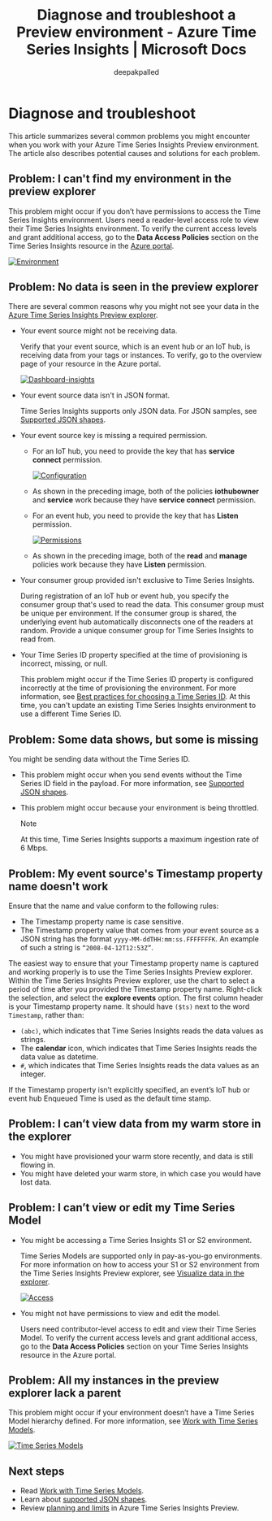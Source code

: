﻿---
title: 'Diagnose and troubleshoot a Preview environment - Azure Time Series Insights | Microsoft Docs'
description: Learn how to diagnose and troubleshoot an Azure Time Series Insights Preview environment.
author: deepakpalled
ms.author: dpalled
manager: cshankar
ms.workload: big-data
ms.service: time-series-insights
services: time-series-insights
ms.topic: conceptual
ms.date: 10/22/2019
ms.custom: seodec18
---

# Diagnose and troubleshoot

This article summarizes several common problems you might encounter when you work with your Azure Time Series Insights Preview environment. The article also describes potential causes and solutions for each problem.

## Problem: I can't find my environment in the preview explorer

This problem might occur if you don’t have permissions to access the Time Series Insights environment. Users need a reader-level access role to view their Time Series Insights environment. To verify the current access levels and grant additional access, go to the **Data Access Policies** section on the Time Series Insights resource in the [Azure portal](https://portal.azure.com/).

  [![Environment](media/v2-update-diagnose-and-troubleshoot/environment.png)](media/v2-update-diagnose-and-troubleshoot/environment.png#lightbox)

## Problem: No data is seen in the preview explorer

There are several common reasons why you might not see your data in the [Azure Time Series Insights Preview explorer](https://insights.timeseries.azure.com/preview).

- Your event source might not be receiving data.

    Verify that your event source, which is an event hub or an IoT hub, is receiving data from your tags or instances. To verify, go to the overview page of your resource in the Azure portal.

    [![Dashboard-insights](media/v2-update-diagnose-and-troubleshoot/dashboard-insights.png)](media/v2-update-diagnose-and-troubleshoot/dashboard-insights.png#lightbox)

- Your event source data isn't in JSON format.

    Time Series Insights supports only JSON data. For JSON samples, see [Supported JSON shapes](./how-to-shape-query-json.md).

- Your event source key is missing a required permission.

  * For an IoT hub, you need to provide the key that has **service connect** permission.

    [![Configuration](media/v2-update-diagnose-and-troubleshoot/configuration.png)](media/v2-update-diagnose-and-troubleshoot/configuration.png#lightbox)

  * As shown in the preceding image, both of the policies **iothubowner** and **service** work because they have **service connect** permission.
  * For an event hub, you need to provide the key that has **Listen** permission.
  
    [![Permissions](media/v2-update-diagnose-and-troubleshoot/permissions.png)](media/v2-update-diagnose-and-troubleshoot/permissions.png#lightbox)

  * As shown in the preceding image, both of the **read** and **manage** policies work because they have **Listen** permission.

- Your consumer group provided isn't exclusive to Time Series Insights.

    During registration of an IoT hub or event hub, you specify the consumer group that's used to read the data. This consumer group must be unique per environment. If the consumer group is shared, the underlying event hub automatically disconnects one of the readers at random. Provide a unique consumer group for Time Series Insights to read from.

- Your Time Series ID property specified at the time of provisioning is incorrect, missing, or null.

    This problem might occur if the Time Series ID property is configured incorrectly at the time of provisioning the environment. For more information, see [Best practices for choosing a Time Series ID](./time-series-insights-update-how-to-id.md). At this time, you can't update an existing Time Series Insights environment to use a different Time Series ID.

## Problem: Some data shows, but some is missing

You might be sending data without the Time Series ID.

- This problem might occur when you send events without the Time Series ID field in the payload. For more information, see [Supported JSON shapes](./how-to-shape-query-json.md).
- This problem might occur because your environment is being throttled.

    > [!NOTE]
    > At this time, Time Series Insights supports a maximum ingestion rate of 6 Mbps.

## Problem: My event source's Timestamp property name doesn't work

Ensure that the name and value conform to the following rules:

* The Timestamp property name is case sensitive.
* The Timestamp property value that comes from your event source as a JSON string has the format `yyyy-MM-ddTHH:mm:ss.FFFFFFFK`. An example of such a string is `“2008-04-12T12:53Z”`.

The easiest way to ensure that your Timestamp property name is captured and working properly is to use the Time Series Insights Preview explorer. Within the Time Series Insights Preview explorer, use the chart to select a period of time after you provided the Timestamp property name. Right-click the selection, and select the **explore events** option. The first column header is your Timestamp property name. It should have `($ts)` next to the word `Timestamp`, rather than:

* `(abc)`, which indicates that Time Series Insights reads the data values as strings.
* The **calendar** icon, which indicates that Time Series Insights reads the data value as datetime.
* `#`, which indicates that Time Series Insights reads the data values as an integer.

If the Timestamp property isn’t explicitly specified, an event’s IoT hub or event hub Enqueued Time is used as the default time stamp.

## Problem: I can’t view data from my warm store in the explorer

- You might have provisioned your warm store recently, and data is still flowing in.
- You might have deleted your warm store, in which case you would have lost data.

## Problem: I can’t view or edit my Time Series Model

- You might be accessing a Time Series Insights S1 or S2 environment.

   Time Series Models are supported only in pay-as-you-go environments. For more information on how to access your S1 or S2 environment from the Time Series Insights Preview explorer, see [Visualize data in the explorer](./time-series-insights-update-explorer.md).

   [![Access](media/v2-update-diagnose-and-troubleshoot/access.png)](media/v2-update-diagnose-and-troubleshoot/access.png#lightbox)

- You might not have permissions to view and edit the model.

   Users need contributor-level access to edit and view their Time Series Model. To verify the current access levels and grant additional access, go to the **Data Access Policies** section on your Time Series Insights resource in the Azure portal.

## Problem: All my instances in the preview explorer lack a parent

This problem might occur if your environment doesn’t have a Time Series Model hierarchy defined. For more information, see [Work with Time Series Models](./time-series-insights-update-how-to-tsm.md).

  [![Time Series Models](media/v2-update-diagnose-and-troubleshoot/tsm.png)](media/v2-update-diagnose-and-troubleshoot/tsm.png#lightbox)

## Next steps

- Read [Work with Time Series Models](./time-series-insights-update-how-to-tsm.md).
- Learn about [supported JSON shapes](./how-to-shape-query-json.md).
- Review [planning and limits](./time-series-insights-update-plan.md) in Azure Time Series Insights Preview.
